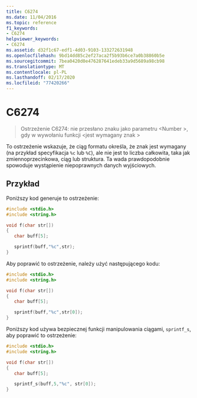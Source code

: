 ```yaml
---
title: C6274
ms.date: 11/04/2016
ms.topic: reference
f1_keywords:
- C6274
helpviewer_keywords:
- C6274
ms.assetid: d32f1c67-edf1-4d03-9103-133272631948
ms.openlocfilehash: 9bd14dd85c2ef27aca2f5b93b6ce7a0b38860b5e
ms.sourcegitcommit: 7bea0420d0e476287641edeb33a9d5689a98cb98
ms.translationtype: MT
ms.contentlocale: pl-PL
ms.lasthandoff: 02/17/2020
ms.locfileid: "77420266"
---
```

# <a name="c6274"></a>C6274

> Ostrzeżenie C6274: nie przesłano znaku jako parametru \<Number >, gdy w wywołaniu funkcji \<jest wymagany znak >

To ostrzeżenie wskazuje, że ciąg formatu określa, że znak jest wymagany (na przykład specyfikacja `%c` lub `%C`), ale nie jest to liczba całkowita, taka jak zmiennoprzecinkowa, ciąg lub struktura. Ta wada prawdopodobnie spowoduje wystąpienie niepoprawnych danych wyjściowych.

## <a name="example"></a>Przykład

Poniższy kod generuje to ostrzeżenie:

```cpp
#include <stdio.h>
#include <string.h>

void f(char str[])
{
   char buff[5];

   sprintf(buff,"%c",str);
}
```

Aby poprawić to ostrzeżenie, należy użyć następującego kodu:

```cpp
#include <stdio.h>
#include <string.h>

void f(char str[])
{
   char buff[5];

   sprintf(buff,"%c",str[0]);
}
```

Poniższy kod używa bezpiecznej funkcji manipulowania ciągami, `sprintf_s`, aby poprawić to ostrzeżenie:

```cpp
#include <stdio.h>
#include <string.h>

void f(char str[])
{
   char buff[5];

   sprintf_s(buff,5,"%c", str[0]);
}
```
